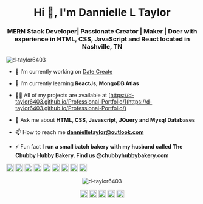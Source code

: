 <h1 align="center">Hi 👋, I'm Dannielle L Taylor</h1>
<h3 align="center">MERN Stack Developer| Passionate Creator | Maker | Doer with experience in HTML, CSS, JavaScript and React located in Nashville, TN</h3>

<p align="left"> <img src="https://komarev.com/ghpvc/?username=d-taylor6403" alt="d-taylor6403" /> </p>

- 🔭 I’m currently working on [Date Create](https://github.com/d-taylor6403/DateCreate)

- 🌱 I’m currently learning **ReactJs, MongoDB Atlas**

- 👨‍💻 All of my projects are available at [https://d-taylor6403.github.io/Professional-Portfolio/](https://d-taylor6403.github.io/Professional-Portfolio/)

- 💬 Ask me about **HTML, CSS, Javascript, JQuery and Mysql Databases**

- 📫 How to reach me **dannielletaylor@outlook.com**

- ⚡ Fun fact **I run a small batch bakery with my husband called The Chubby Hubby Bakery. Find us @chubbyhubbybakery.com**

<p align="left"><img src="https://devicons.github.io/devicon/devicon.git/icons/react/react-original-wordmark.svg" alt="react" width="20" height="20"/> <img src="https://devicons.github.io/devicon/devicon.git/icons/bootstrap/bootstrap-plain.svg" alt="bootstrap" width="20" height="20"/> <img src="https://devicons.github.io/devicon/devicon.git/icons/css3/css3-original-wordmark.svg" alt="css3" width="20" height="20"/> <img src="https://devicons.github.io/devicon/devicon.git/icons/html5/html5-original-wordmark.svg" alt="html5" width="20" height="20"/> <img src="https://devicons.github.io/devicon/devicon.git/icons/javascript/javascript-original.svg" alt="javascript" width="20" height="20"/> <img src="https://devicons.github.io/devicon/devicon.git/icons/mongodb/mongodb-original-wordmark.svg" alt="mongodb" width="20" height="20"/> <img src="https://devicons.github.io/devicon/devicon.git/icons/mysql/mysql-original-wordmark.svg" alt="mysql" width="20" height="20"/> <img src="https://devicons.github.io/devicon/devicon.git/icons/nodejs/nodejs-original-wordmark.svg" alt="nodejs" width="20" height="20"/> <img src="https://devicons.github.io/devicon/devicon.git/icons/express/express-original-wordmark.svg" alt="express" width="20" height="20"/></p><p align="center"> <img src="https://github-readme-stats.vercel.app/api?username=d-taylor6403&show_icons=true" alt="d-taylor6403" /> </p>

<p align="center">
<a href="https://dev.to/@dtaylor6403" target="blank"><img align="center" src="https://cdn.jsdelivr.net/npm/simple-icons@3.0.1/icons/dev-dot-to.svg" alt="@dtaylor6403" height="20" width="20" /></a>
<a href="https://linkedin.com/in/dlmtaylor" target="blank"><img align="center" src="https://cdn.jsdelivr.net/npm/simple-icons@3.0.1/icons/linkedin.svg" alt="dlmtaylor" height="20" width="20" /></a>
<a href="https://fb.com/dannigirl143" target="blank"><img align="center" src="https://cdn.jsdelivr.net/npm/simple-icons@3.0.1/icons/facebook.svg" alt="dannigirl143" height="20" width="20" /></a>
<a href="https://instagram.com/chubbyhubbybakes" target="blank"><img align="center" src="https://cdn.jsdelivr.net/npm/simple-icons@3.0.1/icons/instagram.svg" alt="chubbyhubbybakes" height="20" width="20" /></a>
<a href="https://medium.com/@mindfullivingoils" target="blank"><img align="center" src="https://cdn.jsdelivr.net/npm/simple-icons@3.0.1/icons/medium.svg" alt="@mindfullivingoils" height="20" width="20" /></a>
</p>
